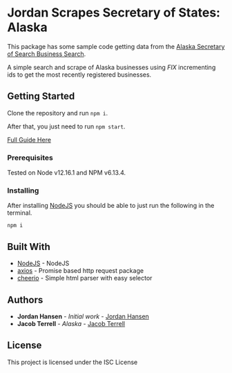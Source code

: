 # Jordan Scrapes Secretary of States: Alaska

This package has some sample code getting data from the [Alaska Secretary of Search Business Search](https://www.commerce.alaska.gov/cbp/main/). 

A simple search and scrape of Alaska businesses using *FIX* incrementing ids to get the most recently registered businesses.

## Getting Started

Clone the repository and run `npm i`. 

After that, you just need to run `npm start`.

[Full Guide Here](https://javascriptwebscrapingguy.com/jordan-scrapes-secretary-of-states-alaska/)

### Prerequisites

Tested on Node v12.16.1 and NPM v6.13.4.

### Installing

After installing [NodeJS](https://nodejs.org/en/) you should be able to just run the following in the terminal.

```
npm i
```

## Built With

* [NodeJS](https://nodejs.org/en/) - NodeJS
* [axios](https://github.com/axios/axios) - Promise based http request package
* [cheerio](https://github.com/cheeriojs/cheerio) - Simple html parser with easy selector

## Authors

* **Jordan Hansen** - *Initial work* - [Jordan Hansen](https://github.com/aarmora)
* **Jacob Terrell** - *Alaska* - [Jacob Terrell](https://github.com/jacobi973)



## License

This project is licensed under the ISC License

